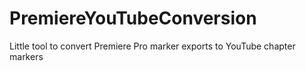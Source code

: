 # PremiereYouTubeConversion
Little tool to convert Premiere Pro marker exports to YouTube chapter markers
